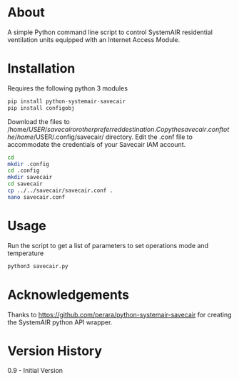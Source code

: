 # About
A simple Python command line script to control SystemAIR residential ventilation units equipped with an Internet Access Module.

# Installation
Requires the following python 3 modules
```python
pip install python-systemair-savecair
pip install configobj
```
Download the files to /home/$USER/savecair or other preferred destination.
Copy the savecair.conf to the /home/$USER/.config/savecair/ directory.
Edit the .conf file to accommodate the credentials of your Savecair IAM account.
```sh
cd
mkdir .config
cd .config
mkdir savecair
cd savecair
cp ../../savecair/savecair.conf .
nano savecair.conf
```

# Usage
Run the script to get a list of parameters to set operations mode and temperature
```sh
python3 savecair.py
```

# Acknowledgements
Thanks to https://github.com/perara/python-systemair-savecair for creating the SystemAIR python API wrapper.

# Version History
0.9 - Initial Version
